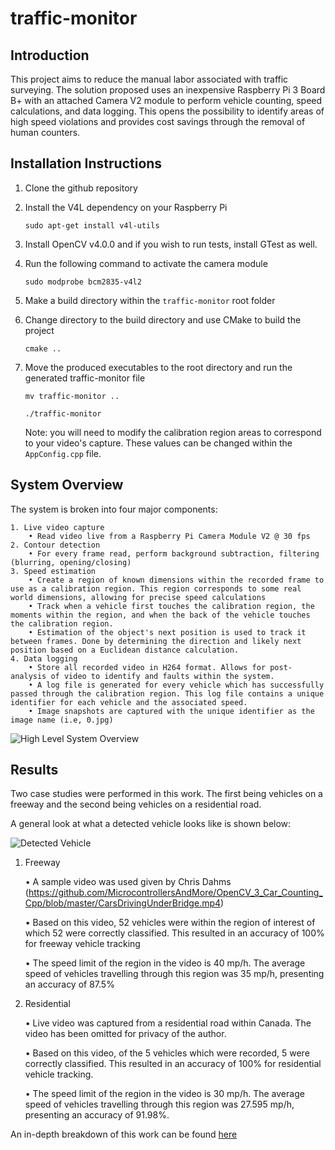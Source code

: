 # traffic-monitor

## Introduction
This project aims to reduce the manual labor associated with traffic surveying. The solution proposed uses an inexpensive Raspberry Pi 3 Board B+ with an attached Camera V2 module to perform vehicle counting, speed calculations, and data logging. This opens the possibility to identify areas of high speed violations and provides cost savings through the removal of human counters.


## Installation Instructions
1. Clone the github repository
2. Install the V4L dependency on your Raspberry Pi 

    ```sudo apt-get install v4l-utils```
3. Install OpenCV v4.0.0 and if you wish to run tests, install GTest as well.
4. Run the following command to activate the camera module

    ```sudo modprobe bcm2835-v4l2```
5. Make a build directory within the `traffic-monitor` root folder
6. Change directory to the build directory and use CMake to build the project

    ```cmake ..```
7. Move the produced executables to the root directory and run the generated traffic-monitor file

    ```mv traffic-monitor ..```

    ```./traffic-monitor```

    Note: you will need to modify the calibration region areas to correspond to your video's capture. These values can be changed within the `AppConfig.cpp` file.


## System Overview

The system is broken into four major components:
    
    1. Live video capture
        • Read video live from a Raspberry Pi Camera Module V2 @ 30 fps 
    2. Contour detection
        • For every frame read, perform background subtraction, filtering (blurring, opening/closing)
    3. Speed estimation
        • Create a region of known dimensions within the recorded frame to use as a calibration region. This region corresponds to some real world dimensions, allowing for precise speed calculations
        • Track when a vehicle first touches the calibration region, the moments within the region, and when the back of the vehicle touches the calibration region.
        • Estimation of the object's next position is used to track it between frames. Done by determining the direction and likely next position based on a Euclidean distance calculation.
    4. Data logging
        • Store all recorded video in H264 format. Allows for post-analysis of video to identify and faults within the system.
        • A log file is generated for every vehicle which has successfully passed through the calibration region. This log file contains a unique identifier for each vehicle and the associated speed.
        • Image snapshots are captured with the unique identifier as the image name (i.e, 0.jpg)

![High Level System Overview](https://github.com/rmcqueen/traffic-monitor/blob/master/docs/README/high_level.png)


## Results
Two case studies were performed in this work. The first being vehicles on a freeway and the second being vehicles on a residential road.

A general look at what a detected vehicle looks like is shown below:

![Detected Vehicle](https://github.com/rmcqueen/traffic-monitor/blob/master/docs/README/bounding_box.png)

1. Freeway
    
    • A sample video was used given by Chris Dahms (https://github.com/MicrocontrollersAndMore/OpenCV_3_Car_Counting_Cpp/blob/master/CarsDrivingUnderBridge.mp4)

    • Based on this video, 52 vehicles were within the region of interest of which 52 were correctly classified. This resulted in an accuracy of 100% for freeway vehicle tracking

    • The speed limit of the region in the video is 40 mp/h. The average speed of vehicles travelling through this region was 35 mp/h, presenting an accuracy of 87.5%

2. Residential

    • Live video was captured from a residential road within Canada. The video has been omitted for privacy of the author.

    • Based on this video, of the 5 vehicles which were recorded, 5 were correctly classified. This resulted in an accuracy of 100% for residential vehicle tracking.

    • The speed limit of the region in the video is 30 mp/h. The average speed of vehicles travelling through this region was 27.595 mp/h, presenting an accuracy of 91.98%.


An in-depth breakdown of this work can be found [here](https://github.com/rmcqueen/traffic-monitor/docs/paper.pdf)
